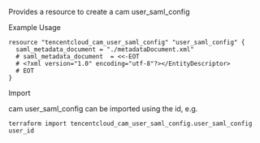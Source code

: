 Provides a resource to create a cam user_saml_config

Example Usage

```hcl
resource "tencentcloud_cam_user_saml_config" "user_saml_config" {
  saml_metadata_document = "./metadataDocument.xml"
  # saml_metadata_document  = <<-EOT
  # <?xml version="1.0" encoding="utf-8"?></EntityDescriptor>
  # EOT
}
```

Import

cam user_saml_config can be imported using the id, e.g.

```
terraform import tencentcloud_cam_user_saml_config.user_saml_config user_id
```